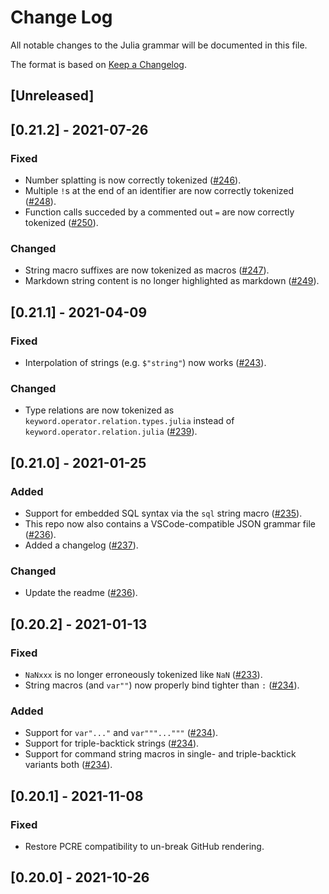 # Change Log

All notable changes to the Julia grammar will be documented in this file.

The format is based on [Keep a Changelog](https://keepachangelog.com/en/1.0.0/).

## [Unreleased]

## [0.21.2] - 2021-07-26
### Fixed
- Number splatting is now correctly tokenized ([#246](https://github.com/JuliaEditorSupport/atom-language-julia/pull/246)).
- Multiple `!`s at the end of an identifier are now correctly tokenized ([#248](https://github.com/JuliaEditorSupport/atom-language-julia/pull/248)).
- Function calls succeded by a commented out `=` are now correctly tokenized ([#250](https://github.com/JuliaEditorSupport/atom-language-julia/pull/250)).

### Changed
- String macro suffixes are now tokenized as macros ([#247](https://github.com/JuliaEditorSupport/atom-language-julia/pull/247)).
- Markdown string content is no longer highlighted as markdown ([#249](https://github.com/JuliaEditorSupport/atom-language-julia/pull/249)).

## [0.21.1] - 2021-04-09
### Fixed
- Interpolation of strings (e.g. `$"string"`) now works ([#243](https://github.com/JuliaEditorSupport/atom-language-julia/pull/243)).

### Changed
- Type relations are now tokenized as `keyword.operator.relation.types.julia` instead of `keyword.operator.relation.julia` ([#239](https://github.com/JuliaEditorSupport/atom-language-julia/pull/239)).

## [0.21.0] - 2021-01-25
### Added
- Support for embedded SQL syntax via the `sql` string macro ([#235](https://github.com/JuliaEditorSupport/atom-language-julia/pull/235)).
- This repo now also contains a VSCode-compatible JSON grammar file ([#236](https://github.com/JuliaEditorSupport/atom-language-julia/pull/236)).
- Added a changelog ([#237](https://github.com/JuliaEditorSupport/atom-language-julia/pull/237)).

### Changed
- Update the readme ([#236](https://github.com/JuliaEditorSupport/atom-language-julia/pull/236)).

## [0.20.2] - 2021-01-13
### Fixed
- `NaNxxx` is no longer erroneously tokenized like `NaN` ([#233](https://github.com/JuliaEditorSupport/atom-language-julia/pull/233)).
- String macros (and `var""`) now properly bind tighter than `:` ([#234](https://github.com/JuliaEditorSupport/atom-language-julia/pull/234)).

### Added
- Support for `var"..."` and `var"""..."""` ([#234](https://github.com/JuliaEditorSupport/atom-language-julia/pull/234)).
- Support for triple-backtick strings ([#234](https://github.com/JuliaEditorSupport/atom-language-julia/pull/234)).
- Support for command string macros in single- and triple-backtick variants both ([#234](https://github.com/JuliaEditorSupport/atom-language-julia/pull/234)).

## [0.20.1] - 2021-11-08
### Fixed
- Restore PCRE compatibility to un-break GitHub rendering.

## [0.20.0] - 2021-10-26
